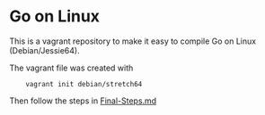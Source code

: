 
# Go on Linux

This is a vagrant repository to make it easy to compile Go on Linux (Debian/Jessie64).

The vagrant file was created with

```shell
    vagrant init debian/stretch64
```

Then follow the steps in [Final-Steps.md](Final-Steps.md)


